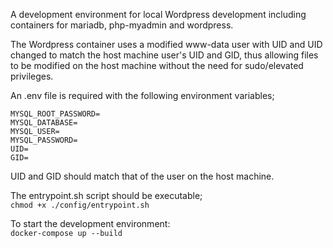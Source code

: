 A development environment for local Wordpress development including containers for mariadb, php-myadmin and wordpress.  

The Wordpress container uses a modified www-data user with UID and UID changed to match the host machine user's UID and GID, thus allowing files to be modified on the host machine without the need for sudo/elevated privileges.

An .env file is required with the following environment variables;  

```
MYSQL_ROOT_PASSWORD=
MYSQL_DATABASE=
MYSQL_USER=
MYSQL_PASSWORD=
UID=
GID=
```
  
UID and GID should match that of the user on the host machine.

The entrypoint.sh script should be executable;  
```chmod +x ./config/entrypoint.sh```

To start the development environment:  
```docker-compose up --build```